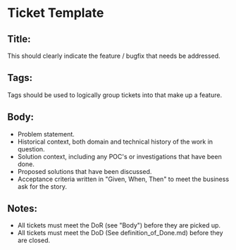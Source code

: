 # Ticket Template

## Title: 
This should clearly indicate the feature / bugfix that needs be addressed. 

## Tags: 
Tags should be used to logically group tickets into that make up a feature. 

## Body: 

- Problem statement. 
- Historical context, both domain and technical history of the work in question. 
- Solution context, including any POC's or investigations that have been done. 
- Proposed solutions that have been discussed. 
- Acceptance criteria written in "Given, When, Then" to meet the business ask for the story.


## Notes: 
- All tickets must meet the DoR (see "Body") before they are picked up. 
- All tickets must meet the DoD (See definition_of_Done.md) before they are closed.
